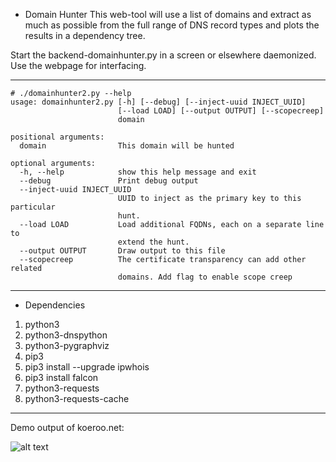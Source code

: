 * Domain Hunter
This web-tool will use a list of domains and extract as much as possible from the full range of DNS record types and plots the results in a dependency tree.

Start the backend-domainhunter.py in a screen or elsewhere daemonized. Use the webpage for interfacing.


---

```
# ./domainhunter2.py --help
usage: domainhunter2.py [-h] [--debug] [--inject-uuid INJECT_UUID]
                        [--load LOAD] [--output OUTPUT] [--scopecreep]
                        domain

positional arguments:
  domain                This domain will be hunted

optional arguments:
  -h, --help            show this help message and exit
  --debug               Print debug output
  --inject-uuid INJECT_UUID
                        UUID to inject as the primary key to this particular
                        hunt.
  --load LOAD           Load additional FQDNs, each on a separate line to
                        extend the hunt.
  --output OUTPUT       Draw output to this file
  --scopecreep          The certificate transparency can add other related
                        domains. Add flag to enable scope creep

```
---

* Dependencies
1. python3
2. python3-dnspython
3. python3-pygraphviz
4. pip3
5. pip3 install --upgrade ipwhois
6. pip3 install falcon
7. python3-requests
8. python3-requests-cache

---
Demo output of koeroo.net:

![alt text](https://raw.githubusercontent.com/okoeroo/domainhunter/master/demo/demo.svg?sanitize=true)

